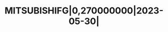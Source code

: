 ---
layout: asset
title: MITSUBISHIFG|0,270000000|2023-05-30|                        
isin: XS1828132735
---